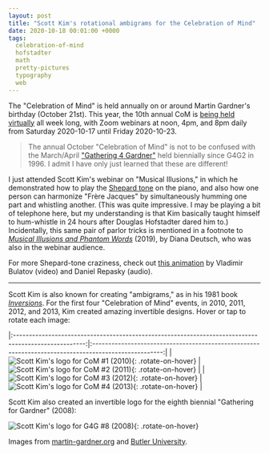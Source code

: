 ```yaml
---
layout: post
title: "Scott Kim's rotational ambigrams for the Celebration of Mind"
date: 2020-10-18 00:01:00 +0000
tags:
  celebration-of-mind
  hofstadter
  math
  pretty-pictures
  typography
  web
---
```


The "Celebration of Mind" is held annually on or around Martin Gardner's birthday (October 21st).
This year, the 10th annual CoM is [being held virtually](https://www.gathering4gardner.org/g4gs-celebration-of-mind-2020/)
all week long, with Zoom webinars at noon, 4pm, and 8pm daily from Saturday 2020-10-17 until Friday 2020-10-23.

> The annual October "Celebration of Mind" is not to be confused with the
> March/April ["Gathering 4 Gardner"](https://www.gathering4gardner.org/category/g4gn-recaps/)
> held biennially since G4G2 in 1996.
> I admit I have only just learned that these are different!

I just attended Scott Kim's webinar on "Musical Illusions," in which he demonstrated how to play the
[Shepard tone](https://www.youtube.com/watch?v=boJD_gTLavA) on the piano, and also how one person can
harmonize "Frère Jacques" by simultaneously humming one part and whistling another. (This was quite
impressive. I may be playing a bit of telephone here, but my understanding is that Kim basically taught
himself to hum-whistle in 24 hours after Douglas Hofstadter dared him to.) Incidentally, this
same pair of parlor tricks is mentioned in a footnote to [_Musical Illusions and Phantom Words_](https://amzn.to/3k8Mrwc) (2019),
by Diana Deutsch, who was also in the webinar audience.

For more Shepard-tone craziness, check out [this animation](https://www.youtube.com/watch?v=u9VMfdG873E&ab_channel=VladimirBulatov)
by Vladimir Bulatov (video) and Daniel Repasky (audio).

----

Scott Kim is also known for creating "ambigrams," as in his 1981 book [_Inversions_](https://amzn.to/358YFOZ).
For the first four "Celebration of Mind" events, in 2010, 2011, 2012, and 2013, Kim created amazing
invertible designs. Hover or tap to rotate each image:

|:----------------------------------------------------------------------------------------------------:|:----------------------------------------------------------------------------------------------------:|
| ![Scott Kim's logo for CoM #1 (2010)](/blog/images/2020-10-18-ambigram-2010.jpg){: .rotate-on-hover} | ![Scott Kim's logo for CoM #2 (2011)](/blog/images/2020-10-18-ambigram-2011.jpg){: .rotate-on-hover} |
| ![Scott Kim's logo for CoM #3 (2012)](/blog/images/2020-10-18-ambigram-2012.jpg){: .rotate-on-hover} | ![Scott Kim's logo for CoM #4 (2013)](/blog/images/2020-10-18-ambigram-2013.jpg){: .rotate-on-hover} |

Scott Kim also created an invertible logo for the eighth biennial "Gathering for Gardner" (2008):

![Scott Kim's logo for G4G #8 (2008)](/blog/images/2020-10-18-ambigram-2008.png){: .rotate-on-hover}

Images from [martin-gardner.org](http://martin-gardner.org/TributeGraphics.html) and
[Butler University](https://digitalcommons.butler.edu/faculty_images/23/).

<script>
    window.addEventListener('load', function () {
        for (var e of document.getElementsByClassName('rotate-on-hover')) {
            e.addEventListener('click', function () { this.classList.toggle('inverted'); });
        }
    });
</script>
